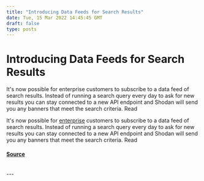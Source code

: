 ```yaml
---
title: "Introducing Data Feeds for Search Results"
date: Tue, 15 Mar 2022 14:45:45 GMT
draft: false
type: posts
---
```

# Introducing Data Feeds for Search Results





It's now possible for enterprise customers to subscribe to a data feed of search results. Instead of running a search query every day to ask for new results you can stay connected to a new API endpoint and Shodan will send you any banners that meet the search criteria. Read

It's now possible for [enterprise](https://enterprise.shodan.io) customers to subscribe to a data feed of search results. Instead of running a search query every day to ask for new results you can stay connected to a new API endpoint and Shodan will send you any banners that meet the search criteria. Read

#### [Source](https://blog.shodan.io/introducing-data-feeds-for-search-results/)

<br/>
---
